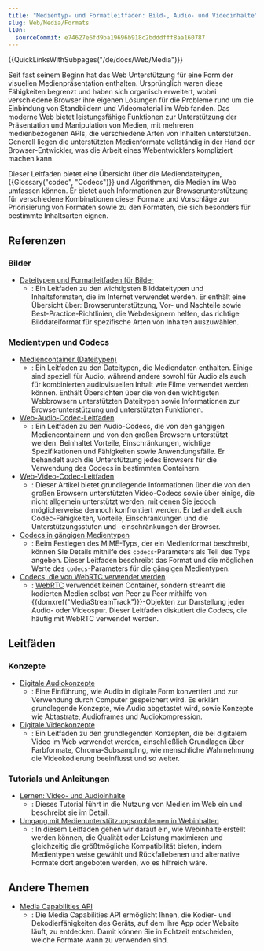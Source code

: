 ```yaml
---
title: "Medientyp- und Formatleitfaden: Bild-, Audio- und Videoinhalte"
slug: Web/Media/Formats
l10n:
  sourceCommit: e74627e6fd9ba19696b918c2bdddfff8aa160787
---
```


{{QuickLinksWithSubpages("/de/docs/Web/Media")}}

Seit fast seinem Beginn hat das Web Unterstützung für eine Form der visuellen Medienpräsentation enthalten. Ursprünglich waren diese Fähigkeiten begrenzt und haben sich organisch erweitert, wobei verschiedene Browser ihre eigenen Lösungen für die Probleme rund um die Einbindung von Standbildern und Videomaterial im Web fanden. Das moderne Web bietet leistungsfähige Funktionen zur Unterstützung der Präsentation und Manipulation von Medien, mit mehreren medienbezogenen APIs, die verschiedene Arten von Inhalten unterstützen. Generell liegen die unterstützten Medienformate vollständig in der Hand der Browser-Entwickler, was die Arbeit eines Webentwicklers kompliziert machen kann.

Dieser Leitfaden bietet eine Übersicht über die Mediendateitypen, {{Glossary("codec", "Codecs")}} und Algorithmen, die Medien im Web umfassen können. Er bietet auch Informationen zur Browserunterstützung für verschiedene Kombinationen dieser Formate und Vorschläge zur Priorisierung von Formaten sowie zu den Formaten, die sich besonders für bestimmte Inhaltsarten eignen.

## Referenzen

### Bilder

- [Dateitypen und Formatleitfaden für Bilder](/de/docs/Web/Media/Formats/Image_types)
  - : Ein Leitfaden zu den wichtigsten Bilddateitypen und Inhaltsformaten, die im Internet verwendet werden. Er enthält eine Übersicht über: Browserunterstützung, Vor- und Nachteile sowie Best-Practice-Richtlinien, die Webdesignern helfen, das richtige Bilddateiformat für spezifische Arten von Inhalten auszuwählen.

### Medientypen und Codecs

- [Mediencontainer (Dateitypen)](/de/docs/Web/Media/Formats/Containers)
  - : Ein Leitfaden zu den Dateitypen, die Mediendaten enthalten. Einige sind speziell für Audio, während andere sowohl für Audio als auch für kombinierten audiovisuellen Inhalt wie Filme verwendet werden können. Enthält Übersichten über die von den wichtigsten Webbrowsern unterstützten Dateitypen sowie Informationen zur Browserunterstützung und unterstützten Funktionen.
- [Web-Audio-Codec-Leitfaden](/de/docs/Web/Media/Formats/Audio_codecs)
  - : Ein Leitfaden zu den Audio-Codecs, die von den gängigen Mediencontainern und von den großen Browsern unterstützt werden. Beinhaltet Vorteile, Einschränkungen, wichtige Spezifikationen und Fähigkeiten sowie Anwendungsfälle. Er behandelt auch die Unterstützung jedes Browsers für die Verwendung des Codecs in bestimmten Containern.
- [Web-Video-Codec-Leitfaden](/de/docs/Web/Media/Formats/Video_codecs)
  - : Dieser Artikel bietet grundlegende Informationen über die von den großen Browsern unterstützten Video-Codecs sowie über einige, die nicht allgemein unterstützt werden, mit denen Sie jedoch möglicherweise dennoch konfrontiert werden. Er behandelt auch Codec-Fähigkeiten, Vorteile, Einschränkungen und die Unterstützungsstufen und -einschränkungen der Browser.
- [Codecs in gängigen Medientypen](/de/docs/Web/Media/Formats/codecs_parameter)
  - : Beim Festlegen des MIME-Typs, der ein Medienformat beschreibt, können Sie Details mithilfe des `codecs`-Parameters als Teil des Typs angeben. Dieser Leitfaden beschreibt das Format und die möglichen Werte des `codecs`-Parameters für die gängigen Medientypen.
- [Codecs, die von WebRTC verwendet werden](/de/docs/Web/Media/Formats/WebRTC_codecs)
  - : [WebRTC](/de/docs/Web/API/WebRTC_API) verwendet keinen Container, sondern streamt die kodierten Medien selbst von Peer zu Peer mithilfe von {{domxref("MediaStreamTrack")}}-Objekten zur Darstellung jeder Audio- oder Videospur. Dieser Leitfaden diskutiert die Codecs, die häufig mit WebRTC verwendet werden.

## Leitfäden

### Konzepte

- [Digitale Audiokonzepte](/de/docs/Web/Media/Formats/Audio_concepts)
  - : Eine Einführung, wie Audio in digitale Form konvertiert und zur Verwendung durch Computer gespeichert wird. Es erklärt grundlegende Konzepte, wie Audio abgetastet wird, sowie Konzepte wie Abtastrate, Audioframes und Audiokompression.
- [Digitale Videokonzepte](/de/docs/Web/Media/Formats/Video_concepts)
  - : Ein Leitfaden zu den grundlegenden Konzepten, die bei digitalem Video im Web verwendet werden, einschließlich Grundlagen über Farbformate, Chroma-Subsampling, wie menschliche Wahrnehmung die Videokodierung beeinflusst und so weiter.

### Tutorials und Anleitungen

- [Lernen: Video- und Audioinhalte](/de/docs/Learn/HTML/Multimedia_and_embedding/Video_and_audio_content)
  - : Dieses Tutorial führt in die Nutzung von Medien im Web ein und beschreibt sie im Detail.
- [Umgang mit Medienunterstützungsproblemen in Webinhalten](/de/docs/Web/Media/Formats/Support_issues)
  - : In diesem Leitfaden gehen wir darauf ein, wie Webinhalte erstellt werden können, die Qualität oder Leistung maximieren und gleichzeitig die größtmögliche Kompatibilität bieten, indem Medientypen weise gewählt und Rückfallebenen und alternative Formate dort angeboten werden, wo es hilfreich wäre.

## Andere Themen

- [Media Capabilities API](/de/docs/Web/API/Media_Capabilities_API)
  - : Die Media Capabilities API ermöglicht Ihnen, die Kodier- und Dekodierfähigkeiten des Geräts, auf dem Ihre App oder Website läuft, zu entdecken. Damit können Sie in Echtzeit entscheiden, welche Formate wann zu verwenden sind.
